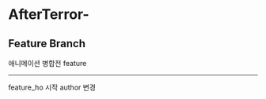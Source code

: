 # AfterTerror-
Feature Branch
-----------------------------
애니메이션 병합전 feature 

---------------------
feature_ho
시작
author 변경
